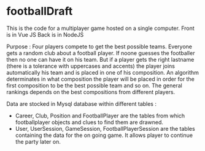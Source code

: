 # footballDraft
This is the code for a multiplayer game hosted on a single computer.
Front is in Vue JS
Back is in NodeJS

Purpose :
Four players compete to get the best possible teams. Everyone gets a random club about a football player. If noone guesses the footballer then no one can have it on his team.
But if a player gets the right lastname (there is a tolerance with uppercases and accents) the player joins automatically his team and is placed in one of his composition.
An algorithm determinates in what composition the player will be placed in order for the first composition to be the best possible team and so on.
The general rankings depends on the best compositions from different players.

Data are stocked in Mysql database within different tables :
- Career, Club, Position and FootballPlayer are the tables from which footballplayer objects and clues to find them are drawned.
- User, UserSession, GameSession, FootballPlayerSession are the tables containing the data for the on going game. It allows player to continue the party later on.

  
